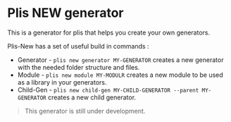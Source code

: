 # Plis **NEW** generator

This is a generator for plis that helps you create your own generators.

Plis-New has a set of useful build in commands :
- Generator - `plis new generator MY-GENERATOR` creates a new generator with the needed folder structure and files. 
- Module - `plis new module MY-MODULR` creates a new module to be used as a library in your generators. 
- Child-Gen - `plis new child-gen MY-CHILD-GENERATOR --parent MY-GENERATOR` creates a new child generator. 

> This generator is still under development.